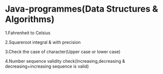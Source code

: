# Java-programmes(Data Structures & Algorithms)
1.Fahrenheit to Celsius

2.Squareroot integral & with precision

3.Check the case of character(Upper case or lower case)

4.Number sequence validity check(Increasing,decreasing & decreasing+increasing sequence is valid)
